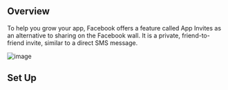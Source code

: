 ## Overview

To help you grow your app, Facebook offers a feature called App Invites as an alternative to sharing on the Facebook wall. It is a private, friend-to-friend invite, similar to a direct SMS message.

![image](/img/pages/app-to-app/facebook-app-invites/appinvite.png)

## Set Up